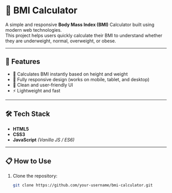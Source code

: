 # 🧮 BMI Calculator

A simple and responsive **Body Mass Index (BMI)** Calculator built using modern web technologies.  
This project helps users quickly calculate their BMI to understand whether they are underweight, normal, overweight, or obese.

---

## 🚀 Features

- 🧠 Calculates BMI instantly based on height and weight  
- 📱 Fully responsive design (works on mobile, tablet, and desktop)  
- 🎨 Clean and user-friendly UI  
- ⚡ Lightweight and fast  

---

## 🛠️ Tech Stack

- **HTML5**
- **CSS3**
- **JavaScript** *(Vanilla JS / ES6)*

---

## 📋 How to Use

1. Clone the repository:
   ```bash
   git clone https://github.com/your-username/bmi-calculator.git
